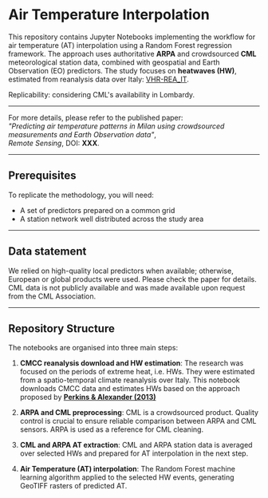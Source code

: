# Air Temperature Interpolation

This repository contains Jupyter Notebooks implementing the workflow for air temperature (AT) interpolation using a Random Forest regression framework. The approach uses authoritative **ARPA** and crowdsourced **CML** meteorological station data, combined with geospatial and Earth Observation (EO) predictors. The study focuses on **heatwaves (HW)**, estimated from reanalysis data over Italy: [VHR-REA_IT](https://dds.cmcc.it/#/dataset/era5-downscaled-over-italy/hourly).

Replicability: considering CML's availability in Lombardy.

---

For more details, please refer to the published paper:  
*"Predicting air temperature patterns in Milan using crowdsourced measurements and Earth Observation data"*,  
_Remote Sensing_, DOI: **XXX**.

---

## Prerequisites
To replicate the methodology, you will need:
- A set of predictors prepared on a common grid  
- A station network well distributed across the study area  

---

## Data statement
We relied on high-quality local predictors when available; otherwise, European or global products were used. Please check the paper for details.
CML data is not publicly available and was made available upon request from the CML Association.

---

## Repository Structure
The notebooks are organised into three main steps:

1. **CMCC reanalysis download and HW estimation**:
   The research was focused on the periods of extreme heat, i.e. HWs. They were estimated from a spatio-temporal climate reanalysis over Italy.
   This notebook downloads CMCC data and estimates HWs based on the approach proposed by **[Perkins & Alexander (2013)](https://doi.org/10.1175/JCLI-D-12-00383.1)**
   
2. **ARPA and CML preprocessing**:
   CML is a crowdsourced product. Quality control is crucial to ensure reliable comparison between ARPA and CML sensors. ARPA is used as a reference for CML cleaning.
   
3. **CML and ARPA AT extraction**:
   CML and ARPA station data is averaged over selected HWs and prepared for AT interpolation in the next step.
      
4. **Air Temperature (AT) interpolation**:
   The Random Forest machine learning algorithm applied to the selected HW events, generating GeoTIFF rasters of predicted AT.
